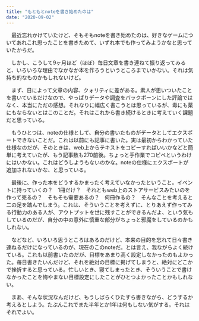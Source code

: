 ```yaml
---
title: "もともとnoteを書き始めたのは"
date: "2020-09-02"
---
```


　最近忘れかけていたけど、そもそもnoteを書き始めたのは、好きなゲームについてあれこれ思ったことを書きためて、いずれ本でも作ってみようかなと思っていたからだ。

　しかし、こうして9ヶ月ほど（ほぼ）毎日文章を書き連ねて振り返ってみると、いろいろな理由でなかなか本を作ろうというところまでいかない。それは気持ち的なものかもしれないけど。

　まず、日によって文章の内容、クォリティに差がある。素人が思いついたことを書いているだけなので、やっぱりデータや調査をバックボーンにした評論ではなく、本当にただの感想。それなりに幅広く書こうとは思っているが、毒にも薬にもならないとはこのことだ。それはこれから書き続けるときに考えていく課題だと思っている。

　もうひとつは、noteの仕様として、自分の書いたものがデータとしてエクスポートできないことだ。これは以前にも記事に書いた。実は最初からわかっていた仕様なのだが、そのときは、web上からテキストをコピーすればいいかなどと簡単に考えていたが、もう記事数も270前後。ちょっと手作業でコピペというわけにはいかない。これはどうしようもないのかな。noteの仕様にエクスポートが追加されないかな、と思っている。

　最後に、作った本をどうするかまったく考えていなかったということ。イベントに持っていくの？　1冊だけ？　それともweb上のストアサービスみたいのを作って売るの？　そもそも需要あるの？　何冊作るの？　そんなことを考えると二の足を踏んでしまう。これは、そういうことを考えずに、とりあえず作ってみる行動力のある人が、アウトプットを世に残すことができるんだよ、という気もしているのだが、自分の中の意外に慎重な部分がちょっと邪魔をしているのかもしれない。

　などなど、いろいろ思うところはあるのだけど、本来の目的を忘れて日々書き連ねるだけになっているのが、現在のこのnoteだ。とは言え、我ながらよく続けている。これも以前書いたのだが、目標をあまり高く設定しなかったのもよかった。毎日書きたいんだけど、それを絶対の目標に掲げてしまうと、絶対にどこかで挫折すると思っている。忙しいとき、寝てしまったとき、そういうことで書けなかったことを悔やまない目標設定にしたことがひとつよかったことかもしれない。

　まあ、そんな状況なんだけど、もうしばらくひたすら書きながら、どうするか考えるとしよう。たぶんこれでまた半年とか1年は何もしない気がする。それはそれでよい。
